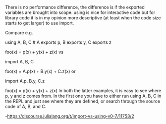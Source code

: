 There is no performance difference, the difference is if the exported variables are brought into scope. using is nice for interactive code but for library code it is in my opinion more descriptive (at least when the code size starts to get larger) to use import.

Compare e.g.

using A, B, C # A exports p, B exports y, C exports z

foo(x) = p(x) + y(x) + z(x)
vs

import A, B, C

foo(x) = A.p(x) + B.y(x) + C.z(x)
or

import A.p, B.y, C.z

foo(x) = p(x) + y(x) + z(x)
In both the latter examples, it is easy to see where p, y and z comes from. In the first one you have to either run using A, B, C in the REPL and just see where they are defined, or search through the source code of A, B, and C.

-https://discourse.julialang.org/t/import-vs-using-v0-7/11753/2

